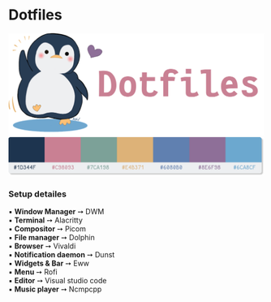 # Dotfiles  
![img](https://raw.githubusercontent.com/Rashad-707/dotfiles/main/img/Dotfiles.PNG?token=AOSQ4E4HTGQIV3QEO3XCQDDBJ5FJ4)
![color](https://raw.githubusercontent.com/Rashad-707/dotfiles/main/img/colorscheme.png?token=AOSQ4E3GVAB3S77WEYGROW3BJ5EBQ)
### Setup detailes  
▪ **Window Manager** ➙ DWM  
▪ **Terminal** ➙ Alacritty  
▪ **Compositor** ➙ Picom  
▪ **File manager** ➙ Dolphin  
▪ **Browser** ➙ Vivaldi  
▪ **Notification daemon** ➙ Dunst  
▪ **Widgets & Bar** ➙ Eww  
▪ **Menu** ➙ Rofi  
▪ **Editor** ➙ Visual studio code  
▪ **Music player** ➙ Ncmpcpp  
